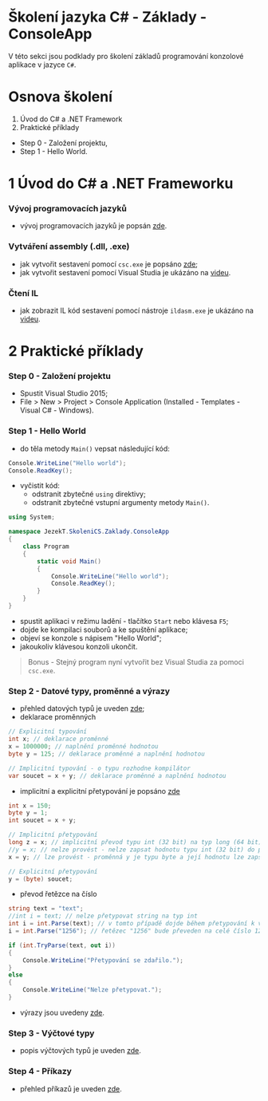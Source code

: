 # Školení jazyka C# - Základy - ConsoleApp

V této sekci jsou podklady pro školení základů programování konzolové aplikace v jazyce `C#`.

Osnova školení
==============
1. Úvod do C# a .NET Framework
2. Praktické příklady
  * Step 0 - Založení projektu,
  * Step 1 - Hello World.

1 Úvod do C# a .NET Frameworku
==============================

### Vývoj programovacích jazyků
* vývoj programovacích jazyků je popsán [zde](http://www.itnetwork.cz/csharp/zaklady/c-sharp-tutorial-uvod-do-jazyka-a-dot-net-framework).

### Vytváření assembly (.dll, .exe)
* jak vytvořit sestavení pomocí `csc.exe` je popsáno [zde](https://docs.microsoft.com/cs-cz/dotnet/articles/csharp/tour-of-csharp/program-structure);
* jak vytvořit sestavení pomocí Visual Studia je ukázáno na [videu](https://www.youtube.com/watch?v=ruf4U9_Rbss).

### Čtení IL
* jak zobrazit IL kód sestavení pomocí nástroje `ildasm.exe` je ukázáno na [videu](https://www.youtube.com/watch?v=D_1Op4TBM-Y).

2 Praktické příklady
====================
### Step 0 - Založení projektu
* Spustit Visual Studio 2015;
* File > New > Project > Console Application (Installed - Templates - Visual C# - Windows).

### Step 1 - Hello World
* do těla metody `Main()` vepsat následující kód:
```c#
Console.WriteLine("Hello world");
Console.ReadKey();
```
* vyčistit kód:
  * odstranit zbytečné `using` direktivy;
  * odstranit zbytečné vstupní argumenty metody `Main()`.
```c#
using System;

namespace JezekT.SkoleniCS.Zaklady.ConsoleApp
{
    class Program
    {
        static void Main()
        {
            Console.WriteLine("Hello world");
            Console.ReadKey();
        }
    }
}
```
* spustit aplikaci v režimu ladění - tlačítko `Start` nebo klávesa `F5`;
* dojde ke kompilaci souborů a ke spuštění aplikace;
* objeví se konzole s nápisem "Hello World";
* jakoukoliv klávesou konzoli ukončit.

>Bonus - Stejný program nyní vytvořit bez Visual Studia za pomoci `csc.exe`.

### Step 2 - Datové typy, proměnné a výrazy
* přehled datových typů je uveden [zde](https://docs.microsoft.com/cs-cz/dotnet/articles/csharp/tour-of-csharp/types-and-variables);
* deklarace proměnných
```c#
// Explicitní typování
int x; // deklarace proměnné
x = 1000000; // naplnění proměnné hodnotou
byte y = 125; // deklarace proměnné a naplnění hodnotou

// Implicitní typování - o typu rozhodne kompilátor
var soucet = x + y; // deklarace proměnné a naplnění hodnotou
```
* implicitní a explicitní přetypování je popsáno [zde](https://msdn.microsoft.com/cs-cz/library/ms173105.aspx)
```c#
int x = 150;
byte y = 1;
int soucet = x + y;

// Implicitní přetypování
long z = x; // implicitní převod typu int (32 bit) na typ long (64 bit)
//y = x; // nelze provést - nelze zapsat hodnotu typu int (32 bit) do proměnné typu byte (8 bit)
x = y; // lze provést - proměnná y je typu byte a její hodnotu lze zapsat do proměnné typu int

// Explicitní přetypování
y = (byte) soucet;
```
* převod řetězce na číslo
```c#
string text = "text";
//int i = text; // nelze přetypovat string na typ int
int i = int.Parse(text); // v tomto případě dojde během přetypování k výjimce
i = int.Parse("1256"); // řetězec "1256" bude převeden na celé číslo 1256

if (int.TryParse(text, out i))
{
	Console.WriteLine("Přetypování se zdařilo.");
}
else
{
	Console.WriteLine("Nelze přetypovat.");
}
```

* výrazy jsou uvedeny [zde](https://docs.microsoft.com/cs-cz/dotnet/articles/csharp/tour-of-csharp/expressions).

### Step 3 - Výčtové typy
* popis výčtových typů je uveden [zde](https://docs.microsoft.com/cs-cz/dotnet/articles/csharp/tour-of-csharp/enums).

### Step 4 - Příkazy
* přehled příkazů je uveden [zde](https://docs.microsoft.com/cs-cz/dotnet/articles/csharp/tour-of-csharp/statements).
